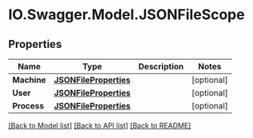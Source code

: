 # IO.Swagger.Model.JSONFileScope
## Properties

Name | Type | Description | Notes
------------ | ------------- | ------------- | -------------
**Machine** | [**JSONFileProperties**](JSONFileProperties.md) |  | [optional] 
**User** | [**JSONFileProperties**](JSONFileProperties.md) |  | [optional] 
**Process** | [**JSONFileProperties**](JSONFileProperties.md) |  | [optional] 

[[Back to Model list]](../README.md#documentation-for-models) [[Back to API list]](../README.md#documentation-for-api-endpoints) [[Back to README]](../README.md)

